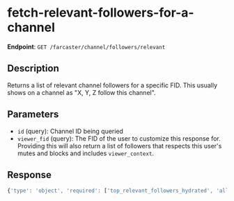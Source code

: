 # fetch-relevant-followers-for-a-channel

**Endpoint**: `GET /farcaster/channel/followers/relevant`

## Description
Returns a list of relevant channel followers for a specific FID. This usually shows on a channel as "X, Y, Z follow this channel".

## Parameters
- `id` (query): Channel ID being queried
- `viewer_fid` (query): The FID of the user to customize this response for. Providing this will also return a list of followers that respects this user's mutes and blocks and includes `viewer_context`.

## Response
```typescript
{'type': 'object', 'required': ['top_relevant_followers_hydrated', 'all_relevant_followers_dehydrated'], 'properties': {'top_relevant_followers_hydrated': {'type': 'array', 'items': {'$ref': '#/components/schemas/HydratedFollower'}}, 'all_relevant_followers_dehydrated': {'type': 'array', 'items': {'$ref': '#/components/schemas/DehydratedFollower'}}}}
```
